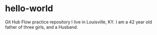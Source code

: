 # hello-world
Git Hub Flow practice repository
I live in Louisville, KY. I am a 42 year old father of three girls, and a Husband.
